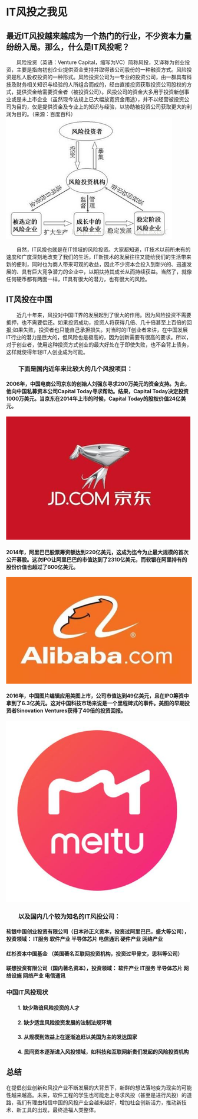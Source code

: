 # IT风投之我见

## 最近IT风投越来越成为一个热门的行业，不少资本力量纷纷入局。那么，什么是IT风投呢？

&emsp;&emsp;风险投资（英语：Venture Capital，缩写为VC）简称风投，又译称为创业投资，主要是指向初创企业提供资金支持并取得该公司股份的一种融资方式。风险投资是私人股权投资的一种形式。风险投资公司为一专业的投资公司，由一群具有科技及财务相关知识与经验的人所组合而成的，经由直接投资获取投资公司股权的方式，提供资金给需要资金者（被投资公司）。风投公司的资金大多用于投资新创事业或是未上市企业（虽然现今法规上已大幅放宽资金用途），并不以经营被投资公司为目的，仅是提供资金及专业上的知识与经验，以协助被投资公司获取更大的利润为目的。（来源：百度百科）
![](images/IT风投示意图.jpg)


&emsp;&emsp;自然，IT风投也就是在IT领域的风险投资。大家都知道，IT技术以前所未有的速度和广度深刻地改变了我们的生活，IT新技术的发展往往又能给我们的生活带来新的便利，同时也为商人带来可观的收益，因此不少资本会投入到新兴的、迅速发展的、具有巨大竞争潜力的企业中，以期扶持其成长从而持续获益。当然了，就像任何硬币都有两面一样，IT具有很大的潜力，也有很大的风险。
## IT风投在中国

&emsp;&emsp;近几十年来，风投对中国IT界的发展起到了很大的作用。因为风险投资不需要抵押，也不需要偿还。如果投资成功，投资人将获得几倍、几十倍甚至上百倍的回报;如果失败，投资者也只能自己承担损失。对当时的IT创业者来讲，在中国发展IT行业的潜力是巨大的，但风险也是极高的，因为创新需要有很高的要求。所以，对于创业者，使用这种投资方式创业的最大好处在于即使失败，也不会背上债务，这样就使得年轻IT人创业成为可能。

### &emsp;&emsp;下面是国内近年来比较大的几个风投项目：
#### 2006年，中国电商公司京东的创始人刘强东寻求200万美元的资金支持。为此，他向中国私募资本公司Capital Today寻求帮助。结果，Capital Today决定投资1000万美元。当京东在2014年上市的时候，Capital Today的股权价值24亿美元。
![](images/京东.jpg)
#### 2014年，阿里巴巴股票筹资额达到220亿美元，这成为迄今为止最大规模的首次公开募股。这次IPO让阿里巴巴的市值达到了2310亿美元，而软银在阿里持有的股份价值也超过了600亿美元。
![](images/阿里巴巴.jpg)
#### 2016年，中国图片编辑应用美图上市，公司市值达到49亿美元，且在IPO筹资中拿到了6.3亿美元。这对中国科技市场来说是一个里程碑式的事件。美图的早期投资者Sinovation Ventures获得了40倍的投资回报。
![](images/美图.jpg)
### &emsp;&emsp;以及国内几个较为知名的IT风投公司：
#### 软银中国创业投资有限公司（日本孙正义资本，投资过阿里巴巴，盛大等公司），投资领域： IT服务 软件产业 半导体芯片 电信通讯 硬件产业 网络产业

#### 红杉资本中国基金 （美国著名互联网投资机构，投资过甲骨文，思科等公司）
#### 联想投资有限公司（国内著名资本），投资领域： 软件产业 IT服务 半导体芯片 网络设施 网络产业 电信通讯

### 中国IT风投现状
#### &emsp;&emsp; 1. 缺少熟谙风险投资的人才
#### &emsp;&emsp; 2. 缺少适宜风险投资发展的法制法规环境
#### &emsp;&emsp; 3. 从规模到效益上在逐渐追赶以美国为主的发达国家
#### &emsp;&emsp; 4. 民间资本逐渐进入风投领域，如科技和互联网新贵们发起的风险投资机构

## 总结
在提倡创业创新和风投产业不断发展的大背景下，新鲜的想法落地变为现实的可能性越来越高。未来，软件工程的学生也可能走上寻求风投（甚至是进行风投）的道路，我们有理由相信中国的风投产业会越来越好，增加社会创新活力，推动新技术、新工具的出现，最终造福人类整体。


